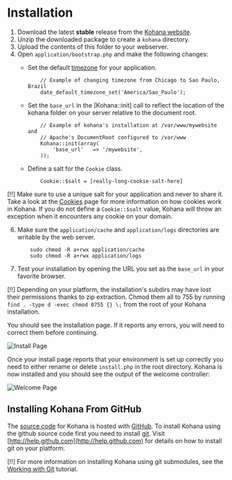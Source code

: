 # Installation

1. Download the latest **stable** release from the [Kohana website](http://kohanaframework.org/).
2. Unzip the downloaded package to create a `kohana` directory.
3. Upload the contents of this folder to your webserver.
4. Open `application/bootstrap.php` and make the following changes:
	- Set the default [timezone](http://php.net/timezones) for your application.
		
		~~~
			// Example of changing timezone from Chicago to Sao Paulo, Brazil
			date_default_timezone_set('America/Sao_Paulo');
		~~~
	- Set the `base_url` in the [Kohana::init] call to reflect the location of the kohana folder on your server relative to the document root.

		~~~
			// Example of kohana's installation at /var/www/mywebsite and
			// Apache's DocumentRoot configured to /var/www
			Kohana::init(array(
				'base_url'   => '/mywebsite',
			));
		~~~	

	- Define a salt for the `Cookie` class.
		~~~
			Cookie::$salt = [really-long-cookie-salt-here]
		~~~

 [!!] Make sure to use a unique salt for your application and never to share it. Take a look at the [Cookies](cookies) page for more information on how cookies work in Kohana. If you do not define a `Cookie::$salt` value, Kohana will throw an exception when it encounters any cookie on your domain.

6. Make sure the `application/cache` and `application/logs` directories are writable by the web server.

	~~~
		sudo chmod -R a+rwx application/cache
		sudo chmod -R a+rwx application/logs
	~~~
	
7. Test your installation by opening the URL you set as the `base_url` in your favorite browser.

[!!] Depending on your platform, the installation's subdirs may have lost their permissions thanks to zip extraction. Chmod them all to 755 by running `find . -type d -exec chmod 0755 {} \;` from the root of your Kohana installation.

You should see the installation page. If it reports any errors, you will need to correct them before continuing.

![Install Page](install.png "Example of install page")

Once your install page reports that your environment is set up correctly you need to either rename or delete `install.php` in the root directory. Kohana is now installed and you should see the output of the welcome controller:

![Welcome Page](welcome.png "Example of welcome page")

## Installing Kohana From GitHub

The [source code](http://github.com/kohana/kohana) for Kohana is hosted with [GitHub](http://github.com).  To install Kohana using the github source code first you need to install [git](http://git-scm.com/).  Visit [http://help.github.com](http://help.github.com) for details on how to install git on your platform.

[!!] For more information on installing Kohana using git submodules, see the [Working with Git](tutorials/git) tutorial.
